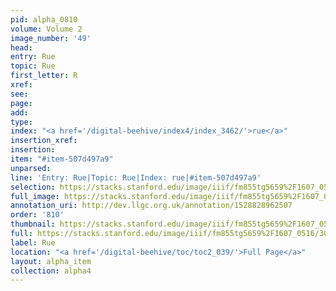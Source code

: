 ```yaml
---
pid: alpha_0810
volume: Volume 2
image_number: '49'
head: 
entry: Rue
topic: Rue
first_letter: R
xref: 
see: 
page: 
add: 
type: 
index: "<a href='/digital-beehive/index4/index_3462/'>rue</a>"
insertion_xref: 
insertion: 
item: "#item-507d497a9"
unparsed: 
line: 'Entry: Rue|Topic: Rue|Index: rue|#item-507d497a9'
selection: https://stacks.stanford.edu/image/iiif/fm855tg5659%2F1607_0516/307,1848,3023,247/full/0/default.jpg
full_image: https://stacks.stanford.edu/image/iiif/fm855tg5659%2F1607_0516/full/full/0/default.jpg
annotation_uri: http://dev.llgc.org.uk/annotation/1528828962507
order: '810'
thumbnail: https://stacks.stanford.edu/image/iiif/fm855tg5659%2F1607_0516/307,1848,600,180/250,/0/default.jpg
full: https://stacks.stanford.edu/image/iiif/fm855tg5659%2F1607_0516/307,1848,3023,247/full/0/default.jpg
label: Rue
location: "<a href='/digital-beehive/toc/toc2_039/'>Full Page</a>"
layout: alpha_item
collection: alpha4
---
```

